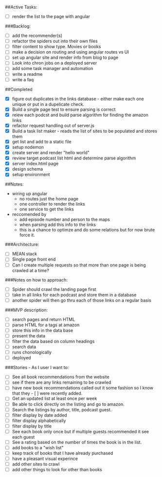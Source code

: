 ##Active Tasks:
- [ ] render the list to the page with angular

###Backlog:
- [ ] add the recommender(s)
- [ ] refactor the spiders out into their own files
- [ ] filter content to show type.  Movies or books
- [ ] make a decision on routing and using angular routes vs UI
- [ ] set up angular site and render info from blog to page
- [ ] Look into chron jobs on a deployed server
- [ ] add some task manager and automation
- [ ] write a readme
- [ ] write a faq

##Completed
- [x] figure out duplicates in the links database - either make each one unique or put in a dupelicate check.
- [x] Build a single page test to ensure parsing is correct
- [x] reiew each podcst and build parse algorithm for finding the amazon links
- [x] refactor request handling out of server.js
- [x] Build a task list maker - reads the list of sites to be populated and stores them
- [x] get list and add to a static file
- [x] setup nodemon
- [x] create server and render "hello world"
- [x] review target podcast list html and determine parse algorithm 
- [x] server index.html page
- [x] design schema
- [x] setup environment

##Notes:
- wiring up angular
    + no routes just the home page
    + one controller to render the links
    + one service to get the links
- reccomended by
    + add episode number and person to the maps
    + when parsing add this info to the links
    + this is a chance to optimze and do some relations but for now brute force it.

###Architecture:
- [ ] MEAN stack
- [ ] Single page front end
- [ ] Can I create multiple requests so that more than one page is being crawled at a time?

###Notes on how to approach:
- [ ] Spider should crawl the landing page first
- [ ] take in all links for each podcast and store them in a database
- [ ] another spider will then go thru each of those links on a regular basis

###MVP description:
- [ ] search pages and return HTML
- [ ] parse HTML for a tags at amazon
- [ ] store this info in the data base
- [ ] present the data
- [ ] filter the data based on column headings
- [ ] search data
- [ ] runs chonologically
- [ ] deployed

###Stories - As I user I want to:
- [ ] See all book recommendations from the website
- [ ] see if there are any links remaining to be crawled
- [ ] have new book recommendations called out it some fashion so I know that they - [ ] were recently added.
- [ ] Get an updated list at least once per week
- [ ] Be able to click directly on the listing and go to amazon.  
- [ ] Search the listings by author, title, podcast guest.
- [ ] filter display by date added
- [ ] filter display alphabetically
- [ ] filter display by title 
- [ ] See each book only once but if multiple guests recommended it see each guest
- [ ] See a rating based on the number of times the book is in the list.
- [ ] add books to a "wish list"
- [ ] keep track of books that I have already purchased
- [ ] have a pleasant visual experince
- [ ] add other sites to crawl
- [ ] add other things to look for other than books
